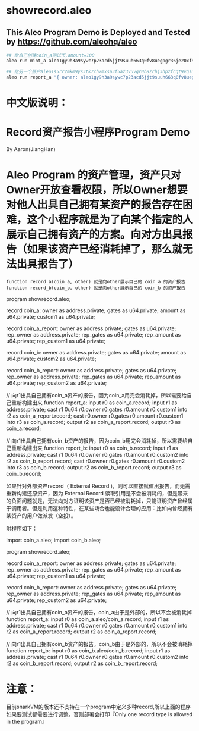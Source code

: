# showrecord.aleo

## This Aleo Program Demo is Deployed and Tested by https://github.com/aleohq/aleo  

```bash
## 给自己创建coin_a测试币,amount=100
aleo run mint_a aleo1gy9h3a9sywc7p23acd5jjt9suuh663q0fv8uegpgr36je20xf5rsggnarq 100u64

## 给另一个账户aleo1s5rr2mkm9ys3tk7ch7mxsa3f5az3vuvgr0h8zrhj3hpzfcqt9vqsulemeq展示自己的测试币
aleo run report_a "{ owner: aleo1gy9h3a9sywc7p23acd5jjt9suuh663q0fv8uegpgr36je20xf5rsggnarq.private, gates: 0u64.private, amount: 100u64.private, custom1: 1234u64.private, _nonce: 0group.public }" aleo1s5rr2mkm9ys3tk7ch7mxsa3f5az3vuvgr0h8zrhj3hpzfcqt9vqsulemeq
```


# 中文版说明：

# Record资产报告小程序Program Demo
By Aaron(JiangHan)

# Aleo Program 的资产管理，资产只对Owner开放查看权限，所以Owner想要对他人出具自己拥有某资产的报告存在困难，这个小程序就是为了向某个指定的人展示自己拥有资产的方案。向对方出具报告（如果该资产已经消耗掉了，那么就无法出具报告了）

    function record_a(coin_a, other) 就是向other展示自己的 coin_a 的资产报告
    function record_b(coin_b, other) 就是向other展示自己的 coin_b 的资产报告


program showrecord.aleo;

  record coin_a:
    owner as address.private;
    gates as u64.private;
    amount as u64.private;
    custom1 as u64.private;

  record coin_a_report:
    owner as address.private;
    gates as u64.private;
    rep_owner as address.private;
    rep_gates as u64.private;
    rep_amount as u64.private;
    rep_custom1 as u64.private;

  record coin_b:
    owner as address.private;
    gates as u64.private;
    amount as u64.private;
    custom2 as u64.private;

  record coin_b_report:
    owner as address.private;
    gates as u64.private;
    rep_owner as address.private;
    rep_gates as u64.private;
    rep_amount as u64.private;
    rep_custom2 as u64.private;

  // 向r1出具自己拥有coin_a资产的报告，因为coin_a用完会消耗掉，所以需要给自己重新构建出来
  function report_a:
    input r0 as coin_a.record;
    input r1 as address.private;
    cast r1 0u64 r0.owner r0.gates r0.amount r0.custom1 into r2 as coin_a_report.record;
    cast r0.owner r0.gates r0.amount r0.custom1 into r3 as coin_a.record;
    output r2 as coin_a_report.record;
    output r3 as coin_a.record;

  // 向r1出具自己拥有coin_b资产的报告，因为coin_b用完会消耗掉，所以需要给自己重新构建出来
  function report_b:
    input r0 as coin_b.record;
    input r1 as address.private;
    cast r1 0u64 r0.owner r0.gates r0.amount r0.custom2 into r2 as coin_b_report.record;
    cast r0.owner r0.gates r0.amount r0.custom2 into r3 as coin_b.record;
    output r2 as coin_b_report.record;
    output r3 as coin_b.record;



如果针对外部资产record（ External Record )，则可以直接赋值出报告，而无需重新构建还原资产，因为 External Record 读取引用是不会被消耗的，但是带来的负面问题就是，无法向对方证明该资产是否已经被消耗掉，只能证明资产曾经属于调用者。但是利用这种特性，在某些场合也能设计合理的应用：比如向曾经拥有某资产的用户做派发（空投）。

附程序如下：


import coin_a.aleo;
import coin_b.aleo;

program showrecord.aleo;

  record coin_a_report:
    owner as address.private;
    gates as u64.private;
    rep_owner as address.private;
    rep_gates as u64.private;
    rep_amount as u64.private;
    rep_custom1 as u64.private;
    
  record coin_b_report:
    owner as address.private;
    gates as u64.private;
    rep_owner as address.private;
    rep_gates as u64.private;
    rep_amount as u64.private;
    rep_custom2 as u64.private;

  // 向r1出具自己拥有coin_a资产的报告，coin_a由于是外部的，所以不会被消耗掉
  function report_a:
    input r0 as coin_a.aleo/coin_a.record;
    input r1 as address.private;
    cast r1 0u64 r0.owner r0.gates r0.amount r0.custom1 into r2 as coin_a_report.record;
    output r2 as coin_a_report.record;

  // 向r1出具自己拥有coin_b资产的报告，coin_b由于是外部的，所以不会被消耗掉
  function report_b:
    input r0 as coin_b.aleo/coin_b.record;
    input r1 as address.private;
    cast r1 0u64 r0.owner r0.gates r0.amount r0.custom2 into r2 as coin_b_report.record;
    output r2 as coin_b_report.record;


# 注意：
目前snarkVM的版本还不支持在一个program中定义多种record,所以上面的程序如果要测试都需要进行调整。否则部署会打印『Only one record type is allowed in the program』
